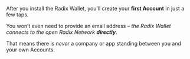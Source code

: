 After you install the Radix Wallet, you’ll create your **first Account** in just a few taps.

You won’t even need to provide an email address – _the Radix Wallet connects to the open Radix Network **directly**_.

That means there is _never_ a company or app standing between you and your own Accounts.

